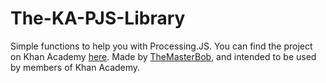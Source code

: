 # The-KA-PJS-Library
Simple functions to help you with Processing.JS.
You can find the project on Khan Academy [here](https://www.khanacademy.org/computer-programming/the-khan-academy-pjs-library/4781890056290304).
Made by [TheMasterBob](https://www.khanacademy.org/profile/TheMasterBob), and intended to be used by members of Khan Academy.
